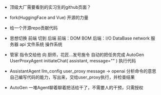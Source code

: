 - 顶级大厂需要看到的实习生的github页面？
- fork(HuggingFace and Vue)
    开源的力量
- 给一个开源repo贡献代码

- 思想切换
    前端 切到 后端
    前端：DOM BOM 
    后端：I/O DataBase network 服务器 api 文件系统 操作系统

- 管家
    指令交给他
    向 厨师，花匠...发号施令
    自动的把任务完成 AutoGen
    UserProxyAgent
    initiateChat(
        assistant,
        message=""
    )
    执行代码
- AssistantAgent
    llm_config user_proxy message -> openai 分析命令的意思
    自己编写代码的能力，写出来，交给user_proxy执行，并检查结果

- AutoGen 一堆Agent聊着聊着把活给干了，不需要人的干预，只需授权